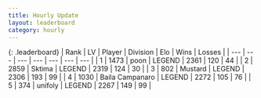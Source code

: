 ```yaml
---
title: Hourly Update
layout: leaderboard
category: hourly
---
```


{: .leaderboard}
| Rank | LV | Player | Division | Elo | Wins | Losses |
| --- | --- | --- | --- | --- | --- | --- |
| <span data-change="0">1</span> | 1473 | <span title="ID: 540690">poon</span> | LEGEND | <span data-change="0">2361</span> | <span data-change="0">120</span> | <span data-change="0">44</span> |
| <span data-change="0">2</span> | 2859 | <span title="ID: 353063">Sktima</span> | LEGEND | <span data-change="0">2319</span> | <span data-change="0">124</span> | <span data-change="0">30</span> |
| <span data-change="0">3</span> | 802 | <span title="ID: 611082">Mustard</span> | LEGEND | <span data-change="0">2306</span> | <span data-change="0">193</span> | <span data-change="0">99</span> |
| <span data-change="1">4</span> | 1030 | <span title="ID: 66144">Baila Campanaro</span> | LEGEND | <span data-change="0">2272</span> | <span data-change="0">105</span> | <span data-change="0">76</span> |
| <span data-change="1">5</span> | 374 | <span title="ID: 750704">unifoly</span> | LEGEND | <span data-change="0">2267</span> | <span data-change="0">149</span> | <span data-change="0">99</span> |